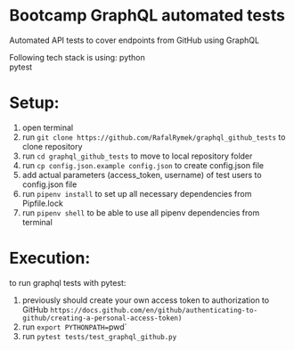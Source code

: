 # Bootcamp GraphQL automated tests
Automated API tests to cover endpoints from GitHub using GraphQL

Following tech stack is using:
python   
pytest 

# Setup:
1. open terminal
2. run `git clone https://github.com/RafalRymek/graphql_github_tests` to clone repository   
3. run `cd graphql_github_tests` to move to local repository folder  
4. run `cp config.json.example config.json` to create config.json file
5. add actual parameters (access_token, username) of test users to config.json file
6. run `pipenv install` to set up all necessary dependencies from Pipfile.lock  
7. run `pipenv shell` to be able to use all pipenv dependencies from terminal

#  Execution:

to run graphql tests with pytest:
1. previously should create your own access token to authorization to GitHub 
   `https://docs.github.com/en/github/authenticating-to-github/creating-a-personal-access-token)`
5. run `export PYTHONPATH=`pwd`     
6. run `pytest tests/test_graphql_github.py`

